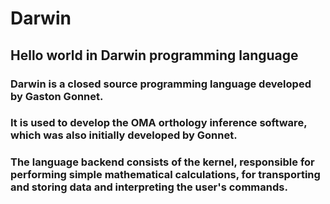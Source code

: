# Darwin
## Hello world in Darwin programming language

### Darwin is a closed source programming language developed by Gaston Gonnet.

### It is used to develop the OMA orthology inference software, which was also initially developed by Gonnet.

### The language backend consists of the kernel, responsible for performing simple mathematical calculations, for transporting and storing data and interpreting the user's commands.